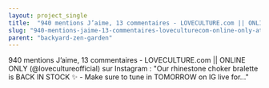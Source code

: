 ```yaml
---
layout: project_single
title:  "940 mentions J’aime, 13 commentaires - LOVECULTURE.com || ONLINE ONLY (@lovecultureofficial) sur Instagram : Our rhinestone choker bralette is BACK IN STOCK  - Make sure to tune in TOMORROW on IG live for…"
slug: "940-mentions-jaime-13-commentaires-loveculturecom-online-only-at-lovecultureofficial-sur-instagram-our-rhinestone-choker"
parent: "backyard-zen-garden"
---
```

940 mentions J’aime, 13 commentaires - LOVECULTURE.com || ONLINE ONLY (@lovecultureofficial) sur Instagram : "Our rhinestone choker bralette is BACK IN STOCK ✨ - Make sure to tune in TOMORROW on IG live for…"